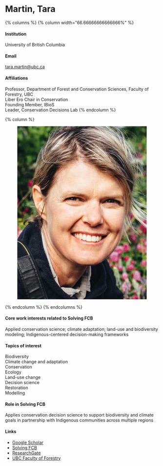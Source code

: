 # Martin, Tara

{% columns %}
{% column width="66.66666666666666%" %}
#### Institution

University of British Columbia

#### Email

tara.martin@ubc.ca

#### Affiliations

Professor, Department of Forest and Conservation Sciences, Faculty of Forestry, UBC\
Liber Ero Chair in Conservation\
Founding Member, IBioS\
Leader, Conservation Decisions Lab
{% endcolumn %}

{% column %}
<figure><img src="https://raw.githubusercontent.com/Solving-FCB/docs/refs/heads/main/.img/martin-t.webp" alt=""></figure>
{% endcolumn %}
{% endcolumns %}

#### Core work interests related to Solving FCB

Applied conservation science; climate adaptation; land-use and biodiversity modeling; Indigenous-centered decision-making frameworks

#### Topics of interest

Biodiversity\
Climate change and adaptation\
Conservation\
Ecology\
Land-use change\
Decision science\
Restoration\
Modelling

#### Role in Solving FCB

Applies conservation decision science to support biodiversity and climate goals in partnership with Indigenous communities across multiple regions

#### Links

* [Google Scholar](https://scholar.google.com/citations?user=58Bb97kAAAAJ)
* [Solving FCB](https://solvingfcb.org/people/martin-t/)
* [ResearchGate](https://www.researchgate.net/profile/Tara-Martin)
* [UBC Faculty of Forestry](https://forestry.ubc.ca/faculty-profile/tara-martin/)

